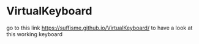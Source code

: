 # VirtualKeyboard
go to this link
https://suffisme.github.io/VirtualKeyboard/
to have a look at this working keyboard
